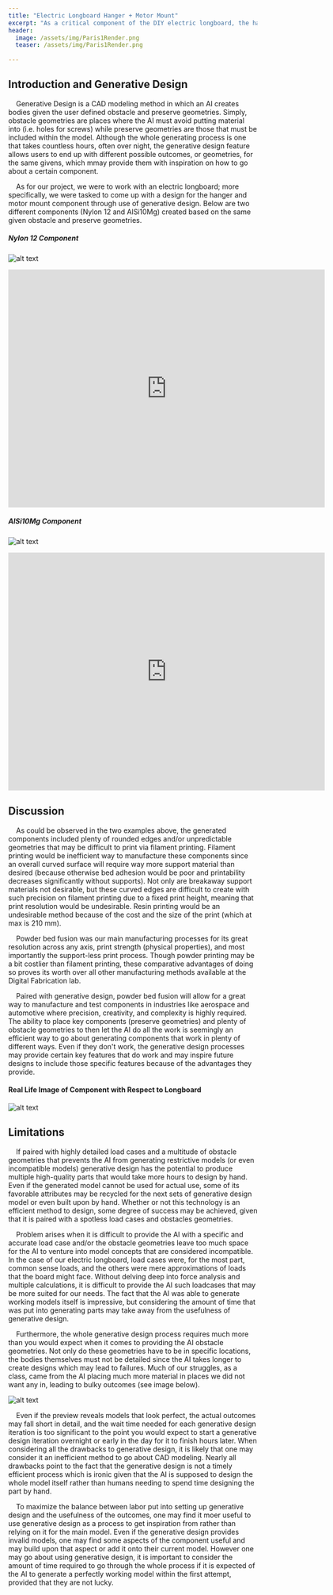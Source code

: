 ```yaml
---
title: "Electric Longboard Hanger + Motor Mount"
excerpt: "As a critical component of the DIY electric longboard, the hanger and motor mount was created mostly through use of generative design, and it was created while keeping in mind the various forces that may destroy it. ."
header:
  image: /assets/img/Paris1Render.png
  teaser: /assets/img/Paris1Render.png
   
---
```

## Introduction and Generative Design
&nbsp;&nbsp;&nbsp;&nbsp;Generative Design is a CAD modeling method in which an AI creates bodies given the user defined obstacle and preserve geometries. Simply, obstacle geometries are places where the AI must avoid putting material into (i.e. holes for screws) while preserve geometries are those that must be included within the model. Although the whole generating process is one that takes countless hours, often over night, the generative design feature allows users to end up with different possible outcomes, or geometries, for the same givens, which mmay provide them with inspiration on how to go about a certain component. 

&nbsp;&nbsp;&nbsp;&nbsp;As for our project, we were to work with an electric longboard; more specifically, we were tasked to come up with a design for the hanger and motor mount component through use of generative design. Below are two different components (Nylon 12 and AlSi10Mg) created based on the same given obstacle and preserve geometries. 

##### Nylon 12 Component

![alt text](https://ChanwooLe2.github.io/assets/img/Paris1Render.png "Paris 1")

<iframe src="https://vanderbilt643.autodesk360.com/shares/public/SH512d4QTec90decfa6e8d0b23bf95bdbd57?mode=embed" width="640" height="480" allowfullscreen="true" webkitallowfullscreen="true" mozallowfullscreen="true"  frameborder="0"></iframe>

##### AlSi10Mg Component

![alt text](https://ChanwooLe2.github.io/assets/img/Paris2Render.png "Paris 2")

<iframe src="https://vanderbilt643.autodesk360.com/shares/public/SH512d4QTec90decfa6e7609e01854733bbb?mode=embed" width="640" height="480" allowfullscreen="true" webkitallowfullscreen="true" mozallowfullscreen="true"  frameborder="0"></iframe>

## Discussion

&nbsp;&nbsp;&nbsp;&nbsp;As could be observed in the two examples above, the generated components included plenty of rounded edges and/or unpredictable geometries that may be difficult to print via filament printing. Filament printing would be inefficient way to manufacture these components since an overall curved surface will require way more support material than desired (because otherwise bed adhesion would be poor and printability decreases significantly without supports). Not only are breakaway support materials not desirable, but these curved edges are difficult to create with such precision on filament printing due to a fixed print height, meaning that print resolution would be undesirable. Resin printing would be an undesirable method because of the cost and the size of the print (which at max is 210 mm). 

&nbsp;&nbsp;&nbsp;&nbsp;Powder bed fusion was our main manufacturing processes for its great resolution across any axis, print strength (physical properties), and most importantly the support-less print process. Though powder printing may be a bit costlier than filament printing, these comparative advantages of doing so proves its worth over all other manufacturing methods available at the Digital Fabrication lab.

&nbsp;&nbsp;&nbsp;&nbsp;Paired with generative design, powder bed fusion will allow for a great way to manufacture and test components in industries like aerospace and automotive where precision, creativity, and complexity is highly required. The ability to place key components (preserve geometries) and plenty of obstacle geometries to then let the AI do all the work is seemingly an efficient way to go about generating components that work in plenty of different ways. Even if they don't work, the generative design processes may provide certain key features that do work and may inspire future designs to include those specific features because of the advantages they provide. 

#### Real Life Image of Component with Respect to Longboard

![alt text](https://ChanwooLe2.github.io/assets/img/20240424_165112.jpg "RealLife")

## Limitations

&nbsp;&nbsp;&nbsp;&nbsp;If paired with highly detailed load cases and a multitude of obstacle geometries that prevents the AI from generating restrictive models (or even incompatible models) generative design has the potential to produce multiple high-quality parts that would take more hours to design by hand. Even if the generated model cannot be used for actual use, some of its favorable attributes may be recycled for the next sets of generative design model or even built upon by hand. Whether or not this technology is an efficient method to design, some degree of success may be achieved, given that it is paired with a spotless load cases and obstacles geometries.

&nbsp;&nbsp;&nbsp;&nbsp;Problem arises when it is difficult to provide the AI with a specific and accurate load case and/or the obstacle geometries leave too much space for the AI to venture into model concepts that are considered incompatible. In the case of our electric longboard, load cases were, for the most part, common sense loads, and the others were mere approximations of loads that the board might face. Without delving deep into force analysis and multiple calculations, it is difficult to provide the AI such loadcases that may be more suited for our needs. The fact that the AI was able to generate working models itself is impressive, but considering the amount of time that was put into generating parts may take away from the usefulness of generative design. 

&nbsp;&nbsp;&nbsp;&nbsp;Furthermore, the whole generative design process requires much more than you would expect when it comes to providing the AI obstacle geometries. Not only do these geometries have to be in specific locations, the bodies themselves must not be detailed since the AI takes longer to create designs which may lead to failures. Much of our struggles, as a class, came from the AI placing much more material in places we did not want any in, leading to bulky outcomes (see image below).

![alt text](https://ChanwooLe2.github.io/assets/img/Paris3Fail.png "Paris 3")

&nbsp;&nbsp;&nbsp;&nbsp;Even if the preview reveals models that look perfect, the actual outcomes may fall short in detail, and the wait time needed for each generative design iteration is too significant to the point you would expect to start a generative design iteration overnight or early in the day for it to finish hours later. When considering all the drawbacks to generative design, it is likely that one may consider it an inefficient method to go about CAD modeling. Nearly all drawbacks point to the fact that the generative design is not a timely efficient process which is ironic given that the AI is supposed to design the whole model itself rather than humans needing to spend time designing the part by hand.

&nbsp;&nbsp;&nbsp;&nbsp;To maximize the balance between labor put into setting up generative design and the usefulness of the outcomes, one may find it moer useful to use generative design as a process to get inspiration from rather than relying on it for the main model. Even if the generative design provides invalid models, one may find some aspects of the component useful and may build upon that aspect or add it onto their current model. However one may go about using generative design, it is important to consider the amount of time required to go through the whole process if it is expected of the AI to generate a perfectly working model within the first attempt, provided that they are not lucky.
